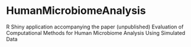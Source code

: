 # HumanMicrobiomeAnalysis
R Shiny application accompanying the paper (unpublished) Evaluation of Computational Methods for Human Microbiome Analysis Using Simulated Data
